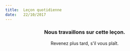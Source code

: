 ```yaml
---
title:  Leçon quotidienne
date:   22/10/2017
---
```


### <center>Nous travaillons sur cette leçon.</center>
<center>Revenez plus tard, s'il vous plaît.</center>